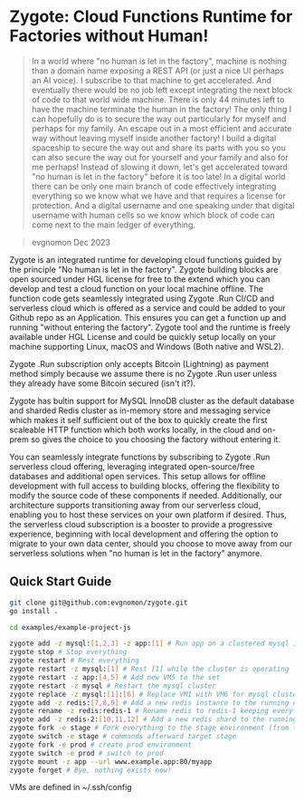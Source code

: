 # Zygote: Cloud Functions Runtime for Factories without Human!

> In a world where "no human is let in the factory", machine is nothing than a domain name exposing a REST API (or just a nice UI perhaps an AI voice). I subscribe to that machine to get accelerated. And eventually there would be no job left except integrating the next block of code to that world wide machine. There is only 44 minutes left to have the machine terminate the human in the factory! The only thing I can hopefully do is to secure the way out particularly for myself and perhaps for my family. An escape out in a most efficient and accurate way without leaving myself inside another factory! I build a digital spaceship to secure the way out and share its parts with you so you can also secure the way out for yourself and your family and also for me perhaps! Instead of slowing it down, let's get accelerated toward "no human is let in the factory" before it is too late! In a digital world there can be only one main branch of code effectively integrating everything so we know what we have and that requires a license for protection. And a digital username and one speaking under that digital username with human cells so we know which block of code can come next to the main ledger of everything.

> evgnomon Dec 2023

Zygote is an integrated runtime for developing cloud functions guided by the principle "No human is let in the factory". Zygote building blocks are open sourced under HGL license for free to the extend which you can develop and test a cloud function on your local machine offline. The function code gets seamlessly integrated using Zygote .Run CI/CD and serverless cloud which is offered as a service and could be added to your Github repo as an Application. This ensures you can get a function up and running "without entering the factory". Zygote tool and the runtime is freely available under HGL License and could be quickly setup locally on your machine supporting Linux, macOS and Windows (Both native and WSL2).

Zygote .Run subscription only accepts Bitcoin (Lightning) as payment method simply because we assume there is no Zygote .Run user unless they already have some Bitcoin secured (isn't it?).

Zygote has bultin support for MySQL InnoDB cluster as the default database and sharded Redis cluster as in-memory store and messaging service which makes it self sufficient out of the box to quickly create the first scaleable HTTP function which both works locally, in the cloud and on-prem so gives the choice to you choosing the factory without entering it.

You can seamlessly integrate functions by subscribing to Zygote .Run serverless cloud offering, leveraging integrated open-source/free databases and additional open services. This setup allows for offline development with full access to building blocks, offering the flexibility to modify the source code of these components if needed. Additionally, our architecture supports transitioning away from our serverless cloud, enabling you to host these services on your own platform if desired. Thus, the serverless cloud subscription is a booster to provide a progressive experience, beginning with local development and offering the option to migrate to your own data center, should you choose to move away from our serverless solutions when "no human is let in the factory" anymore.

## Quick Start Guide
```bash
git clone git@github.com:evgnomon/zygote.git
go install .

cd examples/example-project-js

zygote add -z mysql:[1,2,3] -z app:[1] # Run app on a clustered mysql instance on port 80
zygote stop # Stop everything
zygote restart # Rest everything
zygote restart -z mysql:[1] # Rest [1] while the cluster is operating
zygote restart -z app:[4,5] # Add new VM5 to the set
zygote restart -z mysql # Restart the mysql cluster
zygote replace -z mysql:[1]:[6] # Replace VM1 with VM6 for mysql cluster so the cluster will be [6,2,3] afterward
zygote add -z redis:[7,8,9] # Add a new redis instance to the running cluster
zygote rename -z redis:redis-1 # Rename redis to redis-1 keeping everything else
zygote add -z redis-2:[10,11,12] # Add a new redis shard to the running cluster
zygote fork -e stage # Fork everything to the stage environment (from the default env.) 1-stage, 2-stage would be machine names.
zygote switch -e stage # commands afterward target stage
zygote fork -e prod # create prod environment
zygote switch -e prod # switch to prod
zygote mount -z app --url www.example.app:80/myapp
zygote forget # Bye, nothing exists now!
```
VMs are defined in ~/.ssh/config
